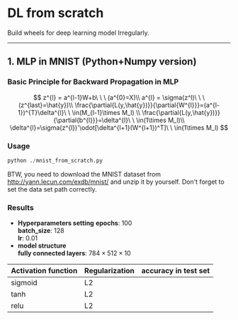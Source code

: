 # DL from scratch
Build wheels for deep learning model Irregularly.
- - -
## 1. MLP in MNIST (Python+Numpy version)
### Basic Principle for Backward Propagation in MLP
$$
z^{l} = a^{l-1}W+b\ \ \ (a^{0}=X)\\
a^{l} = \sigma(z^l)\ \ \ (z^{last}=\hat{y})\\
\frac{\partial{L(y,\hat{y})}}{\partial{W^{l}}}=(a^{l-1})^{T}\delta^{l}\ \ \in(M_{l-1}\times M_l) \\
\frac{\partial{L(y,\hat{y})}}{\partial{b^{l}}}=\delta^{l}\ \ \in(1\times M_l)\\
\delta^{l}=\sigma(z^{l})'\odot[\delta^{l+1}(W^{l+1})^T]\ \ \in(1\times M_l)  
$$
### Usage
  ```python
  python ./mnist_from_scratch.py
  ```
  BTW, you need to download the MNIST dataset from http://yann.lecun.com/exdb/mnist/ and unzip it by yourself. Don't forget to set the data set path correctly.
### Results
  - **Hyperparameters setting**
  **epochs**: 100  
  **batch_size**: 128  
  **lr**: 0.01
  - **model structure**  
  **fully connected layers**: $784\times 512\times 10$  

  | Activation function | Regularization| accuracy in test set|
  |-- | -- | -- |
  | sigmoid|L2 | |
  | tanh |L2 | |  
  | relu |L2 | |  
